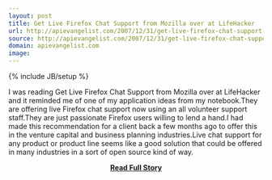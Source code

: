 ```yaml
---
layout: post
title: Get Live Firefox Chat Support from Mozilla over at LifeHacker
url: http://apievangelist.com/2007/12/31/get-live-firefox-chat-support-from-mozilla-over-at-lifehacker/
source: http://apievangelist.com/2007/12/31/get-live-firefox-chat-support-from-mozilla-over-at-lifehacker/
domain: apievangelist.com
image: 
---
```

{% include JB/setup %}<p>I was reading Get Live Firefox Chat Support from Mozilla over at LifeHacker and it reminded me of one of my application ideas from my notebook.They are offering live Firefox chat support now using an all volunteer support staff.They are just passionate Firefox users willing to lend a hand.I had made this recommendation for a client back a few months ago to offer this in the venture capital and business planning industries.Live chat support for any product or product line seems like a good solution that could be offered in many industries in a sort of open source kind of way.</p>
<center><p><a href="http://apievangelist.com/2007/12/31/get-live-firefox-chat-support-from-mozilla-over-at-lifehacker/" style='padding:25px; font-sze:18px; font-weight: bold;'>Read Full Story</a></p></center>
